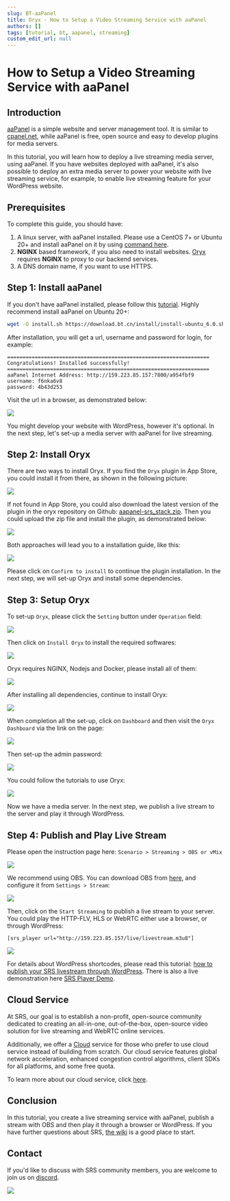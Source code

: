 ```yaml
---
slug: BT-aaPanel
title: Oryx - How to Setup a Video Streaming Service with aaPanel
authors: []
tags: [tutorial, bt, aapanel, streaming]
custom_edit_url: null
---
```


# How to Setup a Video Streaming Service with aaPanel

## Introduction

[aaPanel](https://www.aapanel.com) is a simple website and server management tool. It is similar to [cpanel.net](https://cpanel.net/),
while aaPanel is free, open source and easy to develop plugins for media servers.

In this tutorial, you will learn how to deploy a live streaming media server, using aaPanel. If you have websites
deployed with aaPanel, it's also possible to deploy an extra media server to power your website with live streaming
service, for example, to enable live streaming feature for your WordPress website.

<!--truncate-->

## Prerequisites

To complete this guide, you should have:

1. A linux server, with aaPanel installed. Please use a CentOS 7+ or Ubuntu 20+ and install aaPanel on it by using [command here](https://www.aapanel.com/install.html).
2. **NGINX** based framework, if you also need to install websites. [Oryx](https://github.com/ossrs/oryx) requires **NGINX** to proxy to our backend services.
3. A DNS domain name, if you want to use HTTPS.

## Step 1: Install aaPanel

If you don't have aaPanel installed, please follow this [tutorial](https://www.aapanel.com/install.html). Highly
recommend install aaPanel on Ubuntu 20+:

```bash
wget -O install.sh https://download.bt.cn/install/install-ubuntu_6.0.sh && sudo bash install.sh ed8484bec
```

After installation, you will get a url, username and password for login, for example:

```text
==================================================================
Congratulations! Installed successfully!
==================================================================
aaPanel Internet Address: http://159.223.85.157:7800/a954fbf9
username: f6nka6v8
password: 4b43d253
```

Visit the url in a browser, as demonstrated below:

![](/img/blog-2022-04-29-en-001.png)

You might develop your website with WordPress, however it's optional. In the next step, let's set-up a media server with
aaPanel for live streaming.

## Step 2: Install Oryx

There are two ways to install Oryx. If you find the `Oryx` plugin in App Store, you could install it from
there, as shown in the following picture:

![](/img/blog-2022-04-29-en-002.png)

If not found in App Store, you could also download the latest version of the plugin in the oryx repository on
Github: [aapanel-srs_stack.zip](https://github.com/ossrs/oryx/releases/latest/download/aapanel-srs_stack.zip). Then
you could upload the zip file and install the plugin, as demonstrated below:

![](/img/blog-2022-04-29-en-003.png)

Both approaches will lead you to a installation guide, like this:

![](/img/blog-2022-04-29-en-004.png)

Please click on `Confirm to install` to continue the plugin installation. In the next step, we will set-up Oryx and
install some dependencies.

## Step 3: Setup Oryx

To set-up `Oryx`, please click the `Setting` button under `Operation` field:

![](/img/blog-2022-04-29-en-005.png)

Then click on `Install Oryx` to install the required softwares:

![](/img/blog-2022-04-29-en-006.png)

Oryx requires NGINX, Nodejs and Docker, please install all of them:

![](/img/blog-2022-04-29-en-007.png)

After installing all dependencies, continue to install Oryx:

![](/img/blog-2022-04-29-en-008.png)

When completion all the set-up, click on `Dashboard` and then visit the `Oryx Dashboard` via the link on the page:

![](/img/blog-2022-04-29-en-009.png)

Then set-up the admin password:

![](/img/blog-2022-04-29-en-010.png)

You could follow the tutorials to use Oryx:

![](/img/blog-2022-04-29-en-011.png)

Now we have a media server. In the next step, we publish a live stream to the server and play it through WordPress.

## Step 4: Publish and Play Live Stream

Please open the instruction page here: `Scenario > Streaming > OBS or vMix`

![](/img/blog-2022-04-29-en-012.png)

We recommend using OBS. You can download OBS from [here](https://obsproject.com/download), and configure it from
`Settings > Stream`:

![](/img/blog-2022-04-29-en-013.png)

Then, click on the `Start Streaming` to publish a live stream to your server. You could play the HTTP-FLV, HLS or WebRTC
either use a browser, or through WordPress:

```text
[srs_player url="http://159.223.85.157/live/livestream.m3u8"]
```

![](/img/blog-2022-04-29-en-014.png)

For details about WordPress shortcodes, please read this tutorial: [how to publish your SRS livestream through WordPress](https://blog.ossrs.io/publish-your-srs-livestream-through-wordpress-ec18dfae7d6f).
There is also a live demonstration here [SRS Player Demo](https://wp.ossrs.io/2022/04/25/srs-player/).

## Cloud Service

At SRS, our goal is to establish a non-profit, open-source community dedicated to creating an all-in-one, 
out-of-the-box, open-source video solution for live streaming and WebRTC online services.

Additionally, we offer a [Cloud](../cloud) service for those who prefer to use cloud service instead of building from 
scratch. Our cloud service features global network acceleration, enhanced congestion control algorithms, 
client SDKs for all platforms, and some free quota.

To learn more about our cloud service, click [here](../cloud).

## Conclusion

In this tutorial, you create a live streaming service with aaPanel, publish a stream with OBS and then play it through a
browser or WordPress. If you have further questions about SRS, [the wiki](../docs/v4/doc/introduction)
is a good place to start.

## Contact

If you'd like to discuss with SRS community members, you are welcome to join us on [discord](https://discord.gg/yZ4BnPmHAd).

![](https://ossrs.io/gif/v1/sls.gif?site=ossrs.io&path=/lts/blog-en/22-04-29-BT-aaPanel)


